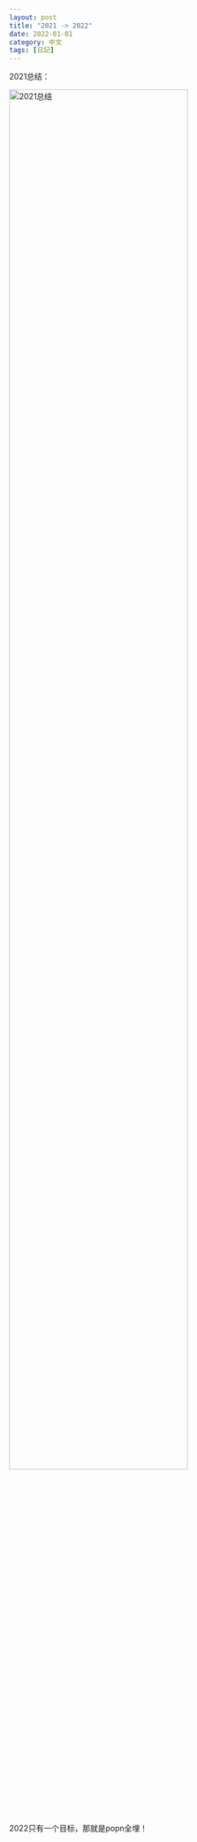 ```yaml
---
layout: post
title: "2021 -> 2022"
date: 2022-01-01
category: 中文
tags: [日記]
---
```


2021总结：

<img style="width: 80%" src="{{ site.url }}/assets/2022-01-01/2021.png" alt="2021总结">

2022只有一个目标，那就是popn全埋！